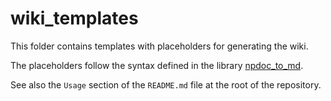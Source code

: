 # wiki_templates

This folder contains templates with placeholders for generating the wiki.

The placeholders follow the syntax defined in the library [npdoc_to_md](https://github.com/ThibTrip/npdoc_to_md/).

See also the `Usage` section of the `README.md` file at the root of the repository.
